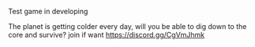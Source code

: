 Test game in developing

The planet is getting colder every day, will you be able to dig down to the core and survive?
join if want https://discord.gg/CgVmJhmk
